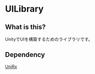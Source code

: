 # UILibrary

## What is this?
UnityでUIを構築するためのライブラリです。  

## Dependency

[UniRx](https://github.com/neuecc/UniRx)  


